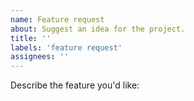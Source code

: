 ```yaml
---
name: Feature request
about: Suggest an idea for the project.
title: ''
labels: 'feature request'
assignees: ''
---
```


Describe the feature you'd like:
